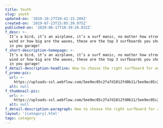 ```yaml
---
title: Youth
slug: youth
updated-on: '2019-10-27T20:41:15.289Z'
created-on: '2019-07-23T15:05:39.975Z'
published-on: '2020-06-17T10:39:26.032Z'
f_desc: >-
  It’s a bird, it’s an airplane, it’s a surf manic, no matter how strong is the
  wind or how big are the waves, these are the top 3 surfboards you should have
  in you garage!
f_short-description-homepage: >-
  It’s a bird, it’s an airplane, it’s a surf manic, no matter how strong is the
  wind or how big are the waves, these are the top 3 surfboards you should have
  in you garage!
f_detail-description-headline: How to choose the right surfboard for any time of the day.
f_promo-pic:
  url: >-
    https://uploads-ssl.webflow.com/5ee9ec05c2fa7d1012fd0b11/5ee9ec05c2fa7df141fd0df2_hunter-johnson-W82dYwtQrTk-unsplash.jpg
  alt: null
f_thumbnail-pic:
  url: >-
    https://uploads-ssl.webflow.com/5ee9ec05c2fa7d1012fd0b11/5ee9ec05c2fa7d3562fd0def_hunter-johnson-W82dYwtQrTk-unsplash.jpg
  alt: null
f_detail-description-paragraph: How to choose the right surfboard for any time of the day.
layout: '[category].html'
tags: category
---
```



